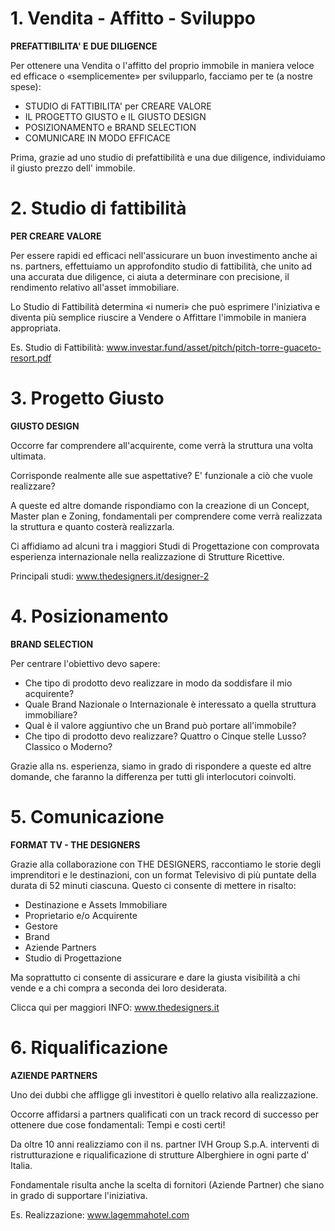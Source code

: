 # 1. Vendita - Affitto - Sviluppo
**PREFATTIBILITA' E DUE DILIGENCE**

Per ottenere una Vendita o l'affitto del proprio immobile in maniera veloce ed efficace o «semplicemente» per svilupparlo, facciamo per te (a nostre spese):

* STUDIO di FATTIBILITA' per CREARE VALORE
* IL PROGETTO GIUSTO e IL GIUSTO DESIGN
* POSIZIONAMENTO e BRAND SELECTION
* COMUNICARE IN MODO EFFICACE

Prima, grazie ad uno studio di prefattibilità e una due diligence, individuiamo il giusto prezzo dell' immobile.

# 2. Studio di fattibilità
**PER CREARE VALORE**

Per essere rapidi ed efficaci nell'assicurare un buon investimento anche ai ns. partners, effettuiamo un approfondito studio di fattibilità, che unito ad una accurata due diligence, ci aiuta a determinare con precisione, il rendimento relativo all'asset immobiliare.

Lo Studio di Fattibilità determina «i numeri» che può esprimere l'iniziativa e diventa più semplice riuscire a Vendere o Affittare l'immobile in maniera appropriata.

Es. Studio di Fattibilità:
www.investar.fund/asset/pitch/pitch-torre-guaceto-resort.pdf

# 3. Progetto Giusto
**GIUSTO DESIGN**

Occorre far comprendere all'acquirente, come verrà la struttura una volta ultimata.

Corrisponde realmente alle sue aspettative?
E' funzionale a ciò che vuole realizzare?

A queste ed altre domande rispondiamo con la creazione di un Concept, Master plan e Zoning, fondamentali per comprendere come verrà realizzata la struttura e quanto costerà realizzarla.

Ci affidiamo ad alcuni tra i maggiori Studi di Progettazione con comprovata esperienza internazionale nella realizzazione di Strutture Ricettive.

Principali studi: www.thedesigners.it/designer-2

# 4. Posizionamento
**BRAND SELECTION**

Per centrare l'obiettivo devo sapere:

* Che tipo di prodotto devo realizzare in modo da soddisfare il mio acquirente?
* Quale Brand Nazionale o Internazionale è interessato a quella struttura immobiliare?
* Qual è il valore aggiuntivo che un Brand può portare all'immobile?
* Che tipo di prodotto devo realizzare? Quattro o Cinque stelle Lusso? Classico o Moderno?

Grazie alla ns. esperienza, siamo in grado di rispondere a queste ed altre domande, che faranno la differenza per tutti gli interlocutori coinvolti.

# 5. Comunicazione
**FORMAT TV - THE DESIGNERS**

Grazie alla collaborazione con THE DESIGNERS, raccontiamo le storie degli imprenditori e le destinazioni, con un format Televisivo di più puntate della durata di 52 minuti ciascuna.
Questo ci consente di mettere in risalto:

* Destinazione e Assets Immobiliare
* Proprietario e/o Acquirente
* Gestore
* Brand
* Aziende Partners
* Studio di Progettazione

Ma soprattutto ci consente di assicurare e dare la giusta visibilità a chi vende e a chi compra a seconda dei loro desiderata.

Clicca qui per maggiori INFO:
www.thedesigners.it

# 6. Riqualificazione
**AZIENDE PARTNERS**

Uno dei dubbi che affligge gli investitori è quello relativo alla realizzazione.

Occorre affidarsi a partners qualificati con un track record di successo per ottenere due cose fondamentali:
Tempi e costi certi!

Da oltre 10 anni realizziamo con il ns. partner IVH Group S.p.A. interventi di ristrutturazione e riqualificazione di strutture Alberghiere in ogni parte d' Italia.

Fondamentale risulta anche la scelta di fornitori (Aziende Partner) che siano in grado di supportare l'iniziativa.

Es. Realizzazione:
www.lagemmahotel.com